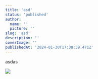 ```yaml
---
title: 'asd'
status: 'published'
author:
  name: ''
  picture: ''
slug: 'asd'
description: ''
coverImage: ''
publishedAt: '2024-01-30T17:38:39.471Z'
---
```


asdas

![](/images/photo_2023-02-12_16-43-40-UxOT.jpg)